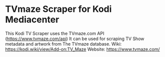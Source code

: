 # TVmaze Scraper for Kodi Mediacenter

This Kodi TV Scraper uses the TVmaze.com API (https://www.tvmaze.com/api)
It can be used for scraping TV Show metadata and artwork from The TVmaze database.
Wiki: https://kodi.wiki/view/Add-on:TV_Maze
Website: https://www.tvmaze.com/
